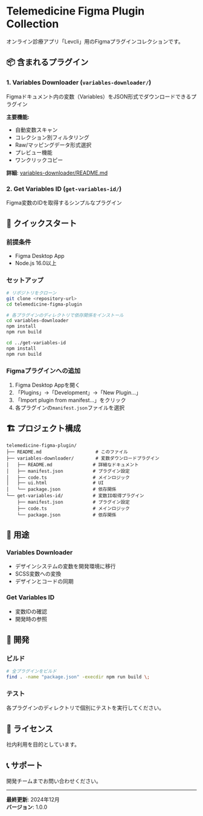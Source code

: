 # Telemedicine Figma Plugin Collection

オンライン診療アプリ「Levcli」用のFigmaプラグインコレクションです。

## 📦 **含まれるプラグイン**

### **1. Variables Downloader** (`variables-downloader/`)
Figmaドキュメント内の変数（Variables）をJSON形式でダウンロードできるプラグイン

**主要機能:**
- 自動変数スキャン
- コレクション別フィルタリング
- Raw/マッピングデータ形式選択
- プレビュー機能
- ワンクリックコピー

**詳細**: [variables-downloader/README.md](variables-downloader/README.md)

### **2. Get Variables ID** (`get-variables-id/`)
Figma変数のIDを取得するシンプルなプラグイン

## 🚀 **クイックスタート**

### **前提条件**
- Figma Desktop App
- Node.js 16.0以上

### **セットアップ**
```bash
# リポジトリをクローン
git clone <repository-url>
cd telemedicine-figma-plugin

# 各プラグインのディレクトリで依存関係をインストール
cd variables-downloader
npm install
npm run build

cd ../get-variables-id
npm install
npm run build
```

### **Figmaプラグインへの追加**
1. Figma Desktop Appを開く
2. 「Plugins」→「Development」→「New Plugin...」
3. 「Import plugin from manifest...」をクリック
4. 各プラグインの`manifest.json`ファイルを選択

## 🏗️ **プロジェクト構成**

```
telemedicine-figma-plugin/
├── README.md                    # このファイル
├── variables-downloader/        # 変数ダウンロードプラグイン
│   ├── README.md               # 詳細なドキュメント
│   ├── manifest.json           # プラグイン設定
│   ├── code.ts                 # メインロジック
│   ├── ui.html                 # UI
│   └── package.json            # 依存関係
└── get-variables-id/           # 変数ID取得プラグイン
    ├── manifest.json           # プラグイン設定
    ├── code.ts                 # メインロジック
    └── package.json            # 依存関係
```

## 🎯 **用途**

### **Variables Downloader**
- デザインシステムの変数を開発環境に移行
- SCSS変数への変換
- デザインとコードの同期

### **Get Variables ID**
- 変数IDの確認
- 開発時の参照

## 🔧 **開発**

### **ビルド**
```bash
# 全プラグインをビルド
find . -name "package.json" -execdir npm run build \;
```

### **テスト**
各プラグインのディレクトリで個別にテストを実行してください。

## 📄 **ライセンス**

社内利用を目的としています。

## 📞 **サポート**

開発チームまでお問い合わせください。

---

**最終更新**: 2024年12月  
**バージョン**: 1.0.0

